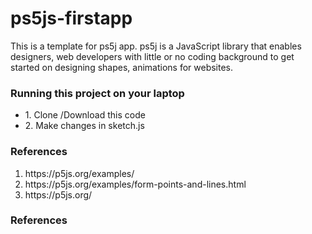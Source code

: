 # ps5js-firstapp

<p>This is a template for ps5j app.  ps5j is a JavaScript library that enables designers, web developers with little or no coding background to get started on designing shapes, animations for websites.</p>

<h3>Running this project on your laptop</h3>
<ul>
  <li>1. Clone /Download this code</li>
  <li>2. Make changes in sketch.js</li>
 
</ul>



<h3>References</h3>
<ol>
  <li>https://p5js.org/examples/</li>
  <li>https://p5js.org/examples/form-points-and-lines.html</li>
  <li>https://p5js.org/</li>
</ol>  



<h3>References</h3>
 
